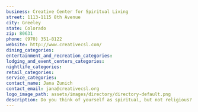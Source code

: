 ```yaml
---
business: Creative Center for Spiritual Living
street: 1113-1115 8th Avenue
city: Greeley
state: Colorado
zip: 80631
phone: (970) 351-8122
website: http://www.creativecsl.com/
dining_categories: 
entertainment_and_recreation_categories: 
lodging_and_event_centers_categories: 
nightlife_categories: 
retail_categories: 
service_categories: 
contact_name: Jana Zunich
contact_email: jana@creativecsl.org
logo_image_path: assets/images/directory/directory-default.png
description: Do you think of yourself as spiritual, but not religious? Would you like to learn about the truths that are found in every great spiritual teaching? Longing to be part of a loving community that plays together as well as it prays together? Creative Center for Spiritual Living may be the home you have been looking for., We believe in a world that works for everyone. We subscribe to New Thought teachings, believing that we are united as one, connected to one another as we are connected to the One which we call God, or Spirit, or Universal Energy, or any other name that works for you. We know that all paths lead to God and we respect and honor each person's path. All are welcome here., If you've read Ekhart Tolle, The Secret, Marianne Williamson, Debbie Ford, the Bible, the Torah, the Course in Miracles, the Bagahvad Gita, the Qur'an, any teaching of the Golden Rule of respect and love for one another, you will find our message simpatico., Rev. Barb gives thoughtful, insightful talks, the Music Team cooks up something great every week, our Youth Ministry is thriving and our community loves to socialize after service., We offer classes to enrich your spirituality, help you to grow personally and challenge your beliefs so that you may have an abundant, rewarding and fulfilling life. We have a Course in Miracles group that meets here every Saturday. , Our regular service has been moved to Thursday nights at 7 pm for the summer (our "Happy Hour"). Sunday Spiritual Practice is every Sunday at 10 am. Please check the website for specifics and updates!
---
```

